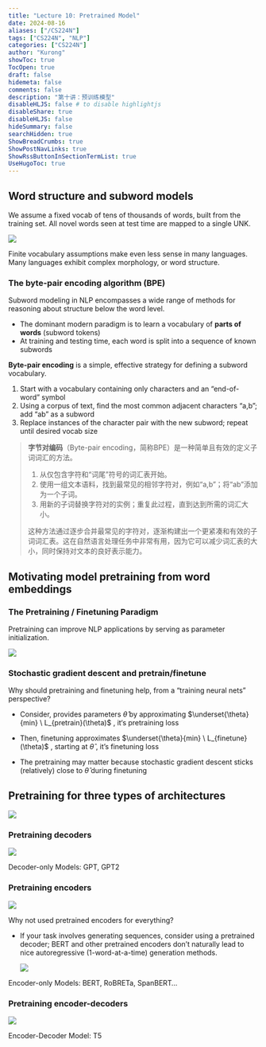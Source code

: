 ```yaml
---
title: "Lecture 10: Pretrained Model"
date: 2024-08-16
aliases: ["/CS224N"]
tags: ["CS224N", "NLP"]
categories: ["CS224N"]
author: "Kurong"
showToc: true
TocOpen: true
draft: false
hidemeta: false
comments: false
description: "第十讲：预训练模型"
disableHLJS: false # to disable highlightjs
disableShare: true
disableHLJS: false
hideSummary: false
searchHidden: true
ShowBreadCrumbs: true
ShowPostNavLinks: true
ShowRssButtonInSectionTermList: true
UseHugoToc: true
---
```


## Word structure and subword models

We assume a fixed vocab of tens of thousands of words, built from the training set. All novel words seen at test time are mapped to a single UNK.

![](/img/CS224N/lesson_10/img1.png)

Finite vocabulary assumptions make even less sense in many languages.  Many languages exhibit complex morphology, or word structure. 

### The byte-pair encoding algorithm (BPE)

Subword modeling in NLP encompasses a wide range of methods for reasoning about  structure below the word level.

- The dominant modern paradigm is to learn a vocabulary of **parts of words** (subword tokens)
- At training and testing time, each word is split into a sequence of known subwords

**Byte-pair encoding** is a simple, effective strategy for defining a subword vocabulary.

1. Start with a vocabulary containing only characters and an “end-of-word” symbol
2. Using a corpus of text, find the most common adjacent characters “a,b”; add “ab” as a subword
3. Replace instances of the character pair with the new subword; repeat until desired vocab size

> **字节对编码**（Byte-pair encoding，简称BPE）是一种简单且有效的定义子词词汇的方法。
>
> 1. 从仅包含字符和“词尾”符号的词汇表开始。
> 2. 使用一组文本语料，找到最常见的相邻字符对，例如“a,b”；将“ab”添加为一个子词。
> 3. 用新的子词替换字符对的实例；重复此过程，直到达到所需的词汇大小。
>
> 这种方法通过逐步合并最常见的字符对，逐渐构建出一个更紧凑和有效的子词词汇表。这在自然语言处理任务中非常有用，因为它可以减少词汇表的大小，同时保持对文本的良好表示能力。



## Motivating model pretraining from word embeddings

### The Pretraining / Finetuning Paradigm

Pretraining can improve NLP applications by serving as parameter initialization.

![](/img/CS224N/lesson_10/img2.png)

### Stochastic gradient descent and pretrain/finetune

Why should pretraining and finetuning help, from a “training neural nets” perspective?

- Consider, provides parameters $\hat{\theta}$ by approximating $\underset{\theta}{min} \ L_{pretrain}(\theta)$​ , it‘s pretraining loss

- Then, finetuning approximates $\underset{\theta}{min} \ L_{finetune}(\theta)$ , starting at $\hat{\theta}$ , it’s finetuning loss
- The pretraining may matter because stochastic gradient descent sticks (relatively)  close to $\hat{\theta}$ during finetuning



## Pretraining for three types of architectures

![](/img/CS224N/lesson_10/img3.png)

### Pretraining decoders

![](/img/CS224N/lesson_10/img4.png)

Decoder-only Models: GPT, GPT2

### Pretraining encoders

![](/img/CS224N/lesson_10/img5.png)

Why not used pretrained encoders for everything?

- If your task involves generating sequences, consider using a pretrained decoder; BERT and other  pretrained encoders don’t naturally lead to nice autoregressive (1-word-at-a-time) generation  methods.

  ![](/img/CS224N/lesson_10/img6.png)

Encoder-only Models: BERT, RoBRETa, SpanBERT…

### Pretraining encoder-decoders

![](/img/CS224N/lesson_10/img7.png)

Encoder-Decoder Model: T5
